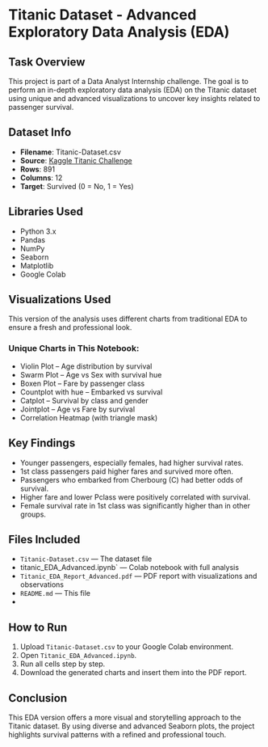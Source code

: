 # Titanic Dataset - Advanced Exploratory Data Analysis (EDA)

## Task Overview
This project is part of a Data Analyst Internship challenge. The goal is to perform an in-depth exploratory data analysis (EDA) on the Titanic dataset using unique and advanced visualizations to uncover key insights related to passenger survival.

##  Dataset Info
- **Filename**: Titanic-Dataset.csv
- **Source**: [Kaggle Titanic Challenge](https://www.kaggle.com/c/titanic)
- **Rows**: 891
- **Columns**: 12
- **Target**: Survived (0 = No, 1 = Yes)
  
## Libraries Used
- Python 3.x
- Pandas
- NumPy
- Seaborn
- Matplotlib
- Google Colab

##  Visualizations Used
This version of the analysis uses different charts from traditional EDA to ensure a fresh and professional look.

###  Unique Charts in This Notebook:
- Violin Plot – Age distribution by survival
- Swarm Plot – Age vs Sex with survival hue
- Boxen Plot – Fare by passenger class
- Countplot with hue – Embarked vs survival
- Catplot – Survival by class and gender
- Jointplot – Age vs Fare by survival
- Correlation Heatmap (with triangle mask)
  
##  Key Findings
- Younger passengers, especially females, had higher survival rates.
- 1st class passengers paid higher fares and survived more often.
- Passengers who embarked from Cherbourg (C) had better odds of survival.
- Higher fare and lower Pclass were positively correlated with survival.
- Female survival rate in 1st class was significantly higher than in other groups.

##  Files Included
- `Titanic-Dataset.csv` — The dataset file
- titanic_EDA_Advanced.ipynb` — Colab notebook with full analysis
- `Titanic_EDA_Report_Advanced.pdf` — PDF report with visualizations and observations
- `README.md` — This file
- 
##  How to Run
1. Upload `Titanic-Dataset.csv` to your Google Colab environment.
2. Open `Titanic_EDA_Advanced.ipynb`.
3. Run all cells step by step.
4. Download the generated charts and insert them into the PDF report.
##  Conclusion
This EDA version offers a more visual and storytelling approach to the Titanic dataset. By using diverse and advanced Seaborn plots, the project highlights survival patterns with a refined and professional touch.
